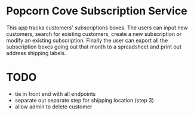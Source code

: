 # Popcorn Cove Subscription Service

This app tracks customers' subscriptions boxes. The users can input new customers, search for existing customers, create a new subscription or modify an existing subscription. Finally the user can export all the subscription boxes going out that month to a spreadsheet and print out address shipping labels.

# TODO

- tie in front end with all endpoints
- separate out separate step for shipping location (step 3)
- allow admin to delete customer